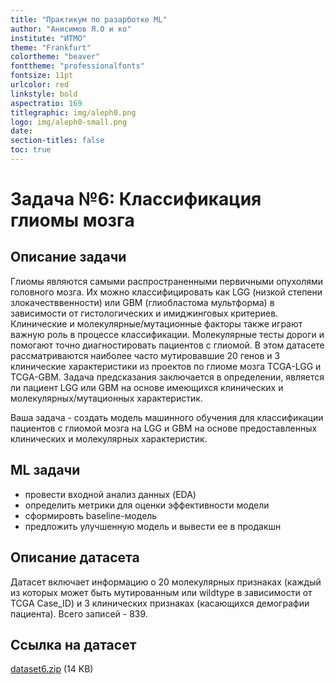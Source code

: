 ```yaml
---
title: "Практикум по разарботке ML"
author: "Анисимов Я.О и ко"
institute: "ИТМО"
theme: "Frankfurt"
colortheme: "beaver"
fonttheme: "professionalfonts"
fontsize: 11pt
urlcolor: red
linkstyle: bold
aspectratio: 169
titlegraphic: img/aleph0.png
logo: img/aleph0-small.png
date:
section-titles: false
toc: true
---
```


# Задача №6: Классификация глиомы мозга

## Описание задачи

Глиомы являются самыми распространенными первичными опухолями головного мозга. Их можно классифицировать как LGG (низкой степени злокачестввенности) или GBM (глиобластома мультформа) в зависимости от гистологических и имиджинговых критериев. Клинические и молекулярные/мутационные факторы также играют важную роль в процессе классификации. Молекулярные тесты дороги и помогают точно диагностировать пациентов с глиомой. В этом датасете рассматриваются наиболее часто мутировавшие 20 генов и 3 клинические характеристики из проектов по глиоме мозга TCGA-LGG и TCGA-GBM. Задача предсказания заключается в определении, является ли пациент LGG или GBM на основе имеющихся клинических и молекулярных/мутационных характеристик.

Ваша задача - создать модель машинного обучения для классификации пациентов с глиомой мозга на LGG и GBM на основе предоставленных клинических и молекулярных характеристик.

## ML задачи

- провести входной анализ данных (EDA)
- определить метрики для оценки эффективности модели
- сформировть baseline-модель
- предложить улучшенную модель и вывести ее в продакшн

## Описание датасета

Датасет включает информацию о 20 молекулярных признаках (каждый из которых может быть мутированным или wildtype в зависимости от TCGA Case_ID) и 3 клинических признаках (касающихся демографии пациента). Всего записей - 839.

## Ссылка на датасет

[dataset6.zip](./dataset6.zip) (14 KB)
